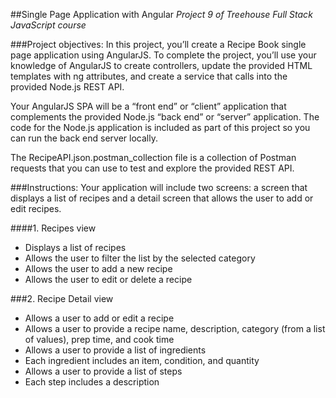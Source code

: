 ##Single Page Application with Angular
*Project 9 of Treehouse Full Stack JavaScript course*

###Project objectives:
In this project, you’ll create a Recipe Book single page application using AngularJS. To complete the project, you’ll use your knowledge of AngularJS to create controllers, update the provided HTML templates with ng attributes, and create a service that calls into the provided Node.js REST API.

Your AngularJS SPA will be a “front end” or “client” application that complements the provided Node.js “back end” or “server” application. The code for the Node.js application is included as part of this project so you can run the back end server locally.

The RecipeAPI.json.postman_collection file is a collection of Postman requests that you can use
to test and explore the provided REST API.

###Instructions:
Your application will include two screens: a screen that displays a list of recipes and a detail screen that allows the user to add or edit recipes.

####1. Recipes view
* Displays a list of recipes
* Allows the user to filter the list by the selected category
* Allows the user to add a new recipe
* Allows the user to edit or delete a recipe

###2. Recipe Detail view
* Allows a user to add or edit a recipe
* Allows a user to provide a recipe name, description, category (from a list of values), prep time, and cook time
* Allows a user to provide a list of ingredients
* Each ingredient includes an item, condition, and quantity
* Allows a user to provide a list of steps
* Each step includes a description

